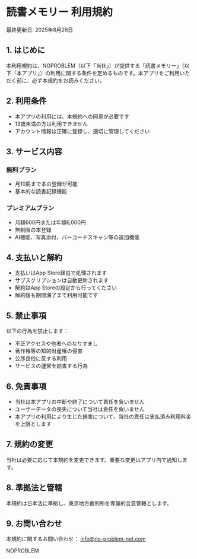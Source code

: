 # 読書メモリー 利用規約

最終更新日: 2025年8月26日

## 1. はじめに

本利用規約は、NOPROBLEM（以下「当社」）が提供する「読書メモリー」（以下「本アプリ」）の利用に関する条件を定めるものです。本アプリをご利用いただく前に、必ず本規約をお読みください。

## 2. 利用条件

- 本アプリの利用には、本規約への同意が必要です
- 13歳未満の方は利用できません
- アカウント情報は正確に登録し、適切に管理してください

## 3. サービス内容

### 無料プラン
- 月10冊まで本の登録が可能
- 基本的な読書記録機能

### プレミアムプラン
- 月額600円または年額6,000円
- 無制限の本登録
- AI機能、写真添付、バーコードスキャン等の追加機能

## 4. 支払いと解約

- 支払いはApp Store経由で処理されます
- サブスクリプションは自動更新されます
- 解約はApp Storeの設定から行ってください
- 解約後も期間満了まで利用可能です

## 5. 禁止事項

以下の行為を禁止します：
- 不正アクセスや他者へのなりすまし
- 著作権等の知的財産権の侵害
- 公序良俗に反する利用
- サービスの運営を妨害する行為

## 6. 免責事項

- 当社は本アプリの中断や終了について責任を負いません
- ユーザーデータの喪失について当社は責任を負いません
- 本アプリの利用により生じた損害について、当社の責任は支払済み利用料金を上限とします

## 7. 規約の変更

当社は必要に応じて本規約を変更できます。重要な変更はアプリ内で通知します。

## 8. 準拠法と管轄

本規約は日本法に準拠し、東京地方裁判所を専属的合意管轄とします。

## 9. お問い合わせ

本規約に関するお問い合わせ：
info@no-problem-net.com

NOPROBLEM